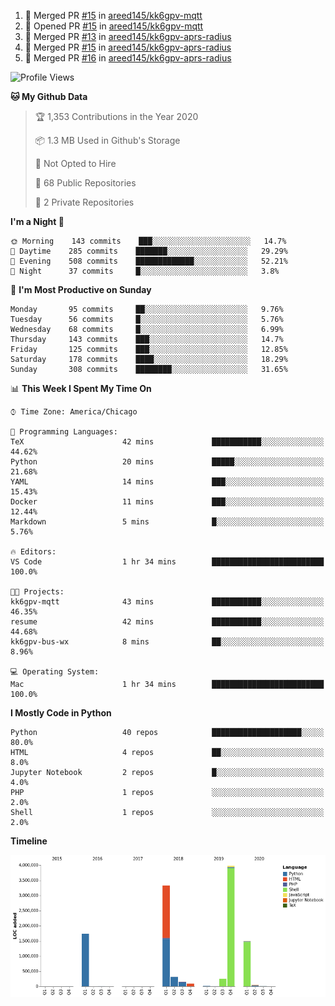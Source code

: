 <!--START_SECTION:activity-->
1. 🎉 Merged PR [#15](https://github.com//areed145/kk6gpv-mqtt/pull/15) in [areed145/kk6gpv-mqtt](https://github.com//areed145/kk6gpv-mqtt)
2. 💪 Opened PR [#15](https://github.com//areed145/kk6gpv-mqtt/pull/15) in [areed145/kk6gpv-mqtt](https://github.com//areed145/kk6gpv-mqtt)
3. 🎉 Merged PR [#13](https://github.com//areed145/kk6gpv-aprs-radius/pull/13) in [areed145/kk6gpv-aprs-radius](https://github.com//areed145/kk6gpv-aprs-radius)
4. 🎉 Merged PR [#15](https://github.com//areed145/kk6gpv-aprs-radius/pull/15) in [areed145/kk6gpv-aprs-radius](https://github.com//areed145/kk6gpv-aprs-radius)
5. 🎉 Merged PR [#16](https://github.com//areed145/kk6gpv-aprs-radius/pull/16) in [areed145/kk6gpv-aprs-radius](https://github.com//areed145/kk6gpv-aprs-radius)
<!--END_SECTION:activity-->

<!--START_SECTION:readme-info-->
<!--END_SECTION:readme-info-->

<!--START_SECTION:waka-->
![Profile Views](http://img.shields.io/badge/Profile%20Views-218-blue)

**🐱 My Github Data** 

> 🏆 1,353 Contributions in the Year 2020
 > 
> 📦 1.3 MB Used in Github's Storage 
 > 
> 🚫 Not Opted to Hire
 > 
> 📜 68 Public Repositories
 > 
> 🔑 2 Private Repositories 

**I'm a Night 🦉** 

```text
🌞 Morning    143 commits    ███░░░░░░░░░░░░░░░░░░░░░░   14.7% 
🌆 Daytime    285 commits    ███████░░░░░░░░░░░░░░░░░░   29.29% 
🌃 Evening    508 commits    █████████████░░░░░░░░░░░░   52.21% 
🌙 Night      37 commits     █░░░░░░░░░░░░░░░░░░░░░░░░   3.8%

```
📅 **I'm Most Productive on Sunday** 

```text
Monday       95 commits     ██░░░░░░░░░░░░░░░░░░░░░░░   9.76% 
Tuesday      56 commits     █░░░░░░░░░░░░░░░░░░░░░░░░   5.76% 
Wednesday    68 commits     █░░░░░░░░░░░░░░░░░░░░░░░░   6.99% 
Thursday     143 commits    ███░░░░░░░░░░░░░░░░░░░░░░   14.7% 
Friday       125 commits    ███░░░░░░░░░░░░░░░░░░░░░░   12.85% 
Saturday     178 commits    ████░░░░░░░░░░░░░░░░░░░░░   18.29% 
Sunday       308 commits    ████████░░░░░░░░░░░░░░░░░   31.65%

```


📊 **This Week I Spent My Time On** 

```text
⌚︎ Time Zone: America/Chicago

💬 Programming Languages: 
TeX                      42 mins             ███████████░░░░░░░░░░░░░░   44.62% 
Python                   20 mins             █████░░░░░░░░░░░░░░░░░░░░   21.68% 
YAML                     14 mins             ███░░░░░░░░░░░░░░░░░░░░░░   15.43% 
Docker                   11 mins             ███░░░░░░░░░░░░░░░░░░░░░░   12.44% 
Markdown                 5 mins              █░░░░░░░░░░░░░░░░░░░░░░░░   5.76%

🔥 Editors: 
VS Code                  1 hr 34 mins        █████████████████████████   100.0%

🐱‍💻 Projects: 
kk6gpv-mqtt              43 mins             ███████████░░░░░░░░░░░░░░   46.35% 
resume                   42 mins             ███████████░░░░░░░░░░░░░░   44.68% 
kk6gpv-bus-wx            8 mins              ██░░░░░░░░░░░░░░░░░░░░░░░   8.96%

💻 Operating System: 
Mac                      1 hr 34 mins        █████████████████████████   100.0%

```

**I Mostly Code in Python** 

```text
Python                   40 repos            ████████████████████░░░░░   80.0% 
HTML                     4 repos             ██░░░░░░░░░░░░░░░░░░░░░░░   8.0% 
Jupyter Notebook         2 repos             █░░░░░░░░░░░░░░░░░░░░░░░░   4.0% 
PHP                      1 repos             ░░░░░░░░░░░░░░░░░░░░░░░░░   2.0% 
Shell                    1 repos             ░░░░░░░░░░░░░░░░░░░░░░░░░   2.0%

```


**Timeline**

![Chart not found](https://github.com/areed145/areed145/blob/master/charts/bar_graph.png) 


<!--END_SECTION:waka-->
